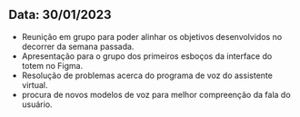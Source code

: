 ## Data: 30/01/2023

- Reunição em grupo para poder alinhar os objetivos desenvolvidos no decorrer da semana passada.
- Apresentação para o grupo dos primeiros esboços da interface do totem no Figma.
- Resolução de problemas acerca do programa de voz do assistente virtual.
- procura de novos modelos de voz para melhor compreenção da fala do usuário.
